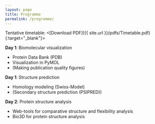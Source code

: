 ```yaml
---
layout: page
title: Programme
permalink: /programme/
---
```


Tentative timetable: <[Download PDF]({{ site.url }}/pdfs/Timetable.pdf){:target="_blank"}>


**Day 1**: Biomolecular visualization

* Protein Data Bank (PDB)
* Visualization in PyMOL
* (Making publication quality figures)

**Day 1**: Structure prediction

* Homology modeling (Swiss-Model)
* (Secondary structure prediction (PSIPRED))

**Day 2**: Protein structure analysis

* Web-tools for comparative structure and flexibility analysis
* Bio3D for protein structure analysis

